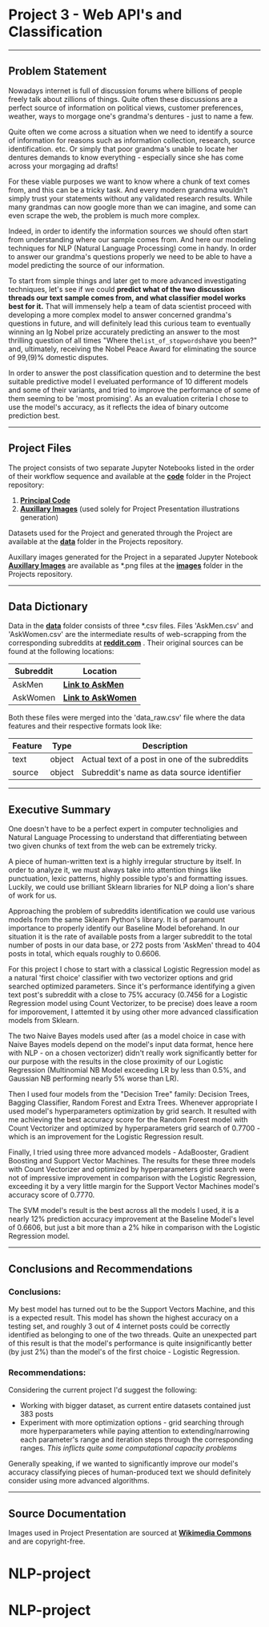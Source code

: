 # Project 3 - Web API's and Classification #

**********

## Problem Statement ##

Nowadays internet is full of discussion forums where billions of people freely talk about zillions of things. Quite often these discussions are a perfect source of information on political views, customer preferences, weather, ways to morgage one's grandma's dentures - just to name a few. 

Quite often we come across a situation when we need to identify a source of information for reasons such as information collection, research, source identification. etc. Or simply that poor grandma's unable to locate her dentures demands to know everything - especially since she has come across your morgaging ad drafts!

For these viable purposes we want to know where a chunk of text comes from, and this can be a tricky task. And every modern grandma wouldn't simply trust your statements without any validated research results. While many grandmas can now google more than we can imagine, and some can even scrape the web, the problem is much more complex.

Indeed, in order to identify the information sources we should often start from understanding where our sample comes from. And here our modeling techniques for NLP (Natural Language Processing) come in handy. In order to answer our grandma's questions properly we need to be able to have a model predicting the source of our information.

To start from simple things and later get to more advanced investigating techniques, let's see if we could **predict what of the two discussion threads our text sample comes from, and what classifier model works best for it.** That will immensely help a team of data scientist proceed with developing a more complex model to answer concerned grandma's questions in future, and will definitely lead this curious team to eventually winning an Ig Nobel prize accurately predicting an answer to the most thrilling question of all times "Where the```list_of_stopwords```have you been?" and, ultimately, receiving the Nobel Peace Award for eliminating the source of 99,(9)% domestic disputes.
 
In order to answer the post classification question and to determine the best suitable predictive model I eveluated performance of 10 different models and some of their variants, and tried to improve the performance of some of them seeming to be 'most promising'. As an evaluation criteria I chose to use the model's accuracy, as it reflects the idea of binary outcome prediction best.
 
**********
## Project Files ##

The project consists of two separate Jupyter Notebooks listed in the order of their workflow sequence and available at the __[code](http://localhost:8888/tree/code)__ folder in the Project repository:

1. __[Principal Code](http://localhost:8888/notebooks/code/Principal%20Code.ipynb)__
2. __[Auxillary Images](http://localhost:8888/notebooks/code/Auxillary%20Images.ipynb)__ (used solely for Project Presentation illustrations generation)

Datasets used for the Project and generated through the Project are available at the __[data](http://localhost:8888/tree/data)__ folder in the Projects repository.

Auxillary images generated for the Project in a separated Jupyter Notebook __[Auxillary Images](http://localhost:8888/notebooks/code/Auxillary%20Images.ipynb)__ are available as *.png files at the __[images](http://localhost:8888/tree/images)__ folder in the Projects repository.


**********
## Data Dictionary ##
Data in the __[data](http://localhost:8888/tree/data)__ folder consists of three *.csv files. Files 'AskMen.csv' and 'AskWomen.csv' are the intermediate results of web-scrapping from the corresponding subreddits at __[reddit.com](https://www.reddit.com)__ . Their original sources can be found at the following locations:

| Subreddit 	| Location                                        	|
|-----------	|-------------------------------------------------	|
| AskMen    	| **[Link to AskMen](https://www.reddit.com/r/AskMen)**   	|
| AskWomen  	| **[Link to AskWomen](https://www.reddit.com/r/AskWomen)** 	|

Both these files were merged into the 'data_raw.csv' file where the data features and their respective formats look like:

| Feature 	| Type   	| Description                                    	|
|---------	|--------	|------------------------------------------------	|
| text    	| object 	| Actual text of a post in one of the subreddits 	|
| source  	| object 	| Subreddit's name as data source identifier     	|



**********
## Executive Summary ##

One doesn't have to be a perfect expert in computer technoligies and Natural Language Processing to understand that differentiating between two given chunks of text from the web can be extremely tricky. 

A piece of human-written text is a highly irregular structure by itself. In order to analyze it, we must always take into attention things like punctuation, lexic patterns, highly possible typo's and formatting issues. Luckily, we could use brilliant Sklearn libraries for NLP doing a lion's share of work for us. 

Approaching the problem of subreddits identification we could use various models from the same Sklearn Python's library. It is of paramount importance to properly identify our Baseline Model beforehand. In our situation it is the rate of available posts from a larger subreddit to the total number of posts in our data base, or 272 posts from 'AskMen' thread to 404 posts in total, which equals roughly to 0.6606.

For this project I chose to start with a classical Logistic Regression model as a natural 'first choice' classifier with two vectorizer options and grid searched optimized parameters. Since it's performance identifying a given text post's subreddit with a close to 75% accuracy (0.7456 for a Logistic Regression model using Count Vectorizer, to be precise) does leave a room for imporovement, I attemted it by using other more advanced classification models from Sklearn.

The two Naive Bayes models used after (as a model choice in case with Naive Bayes models depend on the model's input data format, hence here with NLP - on a chosen vectorizer) didn't really work significantly better for our purpose with the results in the close proximity of our Logistic Regression (Multinomial NB Model exceeding LR by less than 0.5%, and Gaussian NB performing nearly 5% worse than LR). 

Then I used four models from the "Decision Tree" family: Decision Trees, Bagging Classifier, Random Forest and Extra Trees. Whenever appropriate I used model's hyperparameters optimization by grid search. It resulted with me achieving the best accuracy score for the Random Forest model with Count Vectorizer and optimized by hyperparameters grid search of 0.7700 - which is an improvement for the Logistic Regression result.

Finally, I tried using three more advanced models - AdaBooster, Gradient Boosting and Support Vector Machines. The results for these three models with Count Vectorizer and optimized by hyperparameters grid search were not of impressive improvement in comparison with the Logistic Regression, exceeding it by a very little margin for the Support Vector Machines model's accuracy score of 0.7770.

The SVM  model's result is the best across all the models I used, it is a nearly 12% prediction accuracy improvement at the Baseline Model's level of 0.6606, but just a bit more than a 2% hike in comparison with the Logistic Regression model. 


**********
## Conclusions and Recommendations ##

### Conclusions: ###
My best model has turned out to be the Support Vectors Machine, and this is a expected result. This model has shown the highest accuracy on a testing set, and roughly 3 out of 4 internet posts could be correctly identified as belonging to one of the two threads.
Quite an unexpected part of this result is that the model's performance is quite insignificantly better (by just 2%) than the model's of the first choice - Logistic Regression.

    
### Recommendations: ###
Considering the current project I'd suggest the following:
- Working with bigger dataset, as current entire datasets contained just 383 posts
- Experiment with more optimization options - grid searching through more hyperparameters while paying attention to extending/narrowing each parameter's range and iteration steps through the corresponding ranges. _This inflicts quite some computational capacity problems_

Generally speaking, if we wanted to significantly improve our model's accuracy classifying pieces of human-produced text we should definitely consider using more advanced algorithms.

**********
## Source Documentation ##

Images used in Project Presentation are sourced at **[Wikimedia Commons](https://commons.wikimedia.org/wiki/Main_Page/)** and are copyright-free.


# NLP-project
# NLP-project
